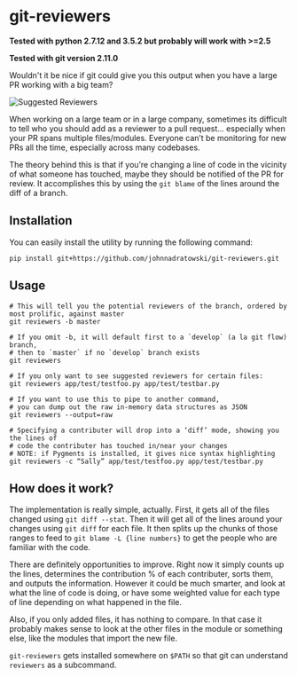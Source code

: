 # git-reviewers

**Tested with python 2.7.12 and 3.5.2 but probably will work with >=2.5**

**Tested with git version 2.11.0**

Wouldn't it be nice if git could give you this output when you have a large PR working with a big team?

![Suggested Reviewers](./doc/img/suggested-reviewers.png)

When working on a large team or in a large company, sometimes its difficult to
tell who you should add as a reviewer to a pull request... especially when
your PR spans multiple files/modules.  Everyone can’t be monitoring for new
PRs all the time, especially across many codebases.

The theory behind this is that if you’re changing a line of code in the vicinity
of what someone has touched, maybe they should be notified of the PR for review.
It accomplishes this by using the `git blame` of the lines around the diff of
a branch.

## Installation

You can easily install the utility by running the following command:

    pip install git+https://github.com/johnnadratowski/git-reviewers.git

## Usage

```
# This will tell you the potential reviewers of the branch, ordered by most prolific, against master
git reviewers -b master

# If you omit -b, it will default first to a `develop` (a la git flow) branch, 
# then to `master` if no `develop` branch exists
git reviewers

# If you only want to see suggested reviewers for certain files:
git reviewers app/test/testfoo.py app/test/testbar.py

# If you want to use this to pipe to another command, 
# you can dump out the raw in-memory data structures as JSON
git reviewers --output=raw

# Specifying a contributer will drop into a ‘diff’ mode, showing you the lines of
# code the contributer has touched in/near your changes
# NOTE: if Pygments is installed, it gives nice syntax highlighting
git reviewers -c “Sally” app/test/testfoo.py app/test/testbar.py
```

## How does it work?

The implementation is really simple, actually.  First, it gets all of the files changed using `git diff --stat`.  Then it will get all of the lines around your changes using `git diff` for each file.  It then splits up the chunks of those ranges to feed to `git blame -L {line numbers}` to get the people who
are familiar with the code.

There are definitely opportunities to improve. Right now it simply counts up the lines, determines the contribution % of each contributer, sorts them, and outputs the information.  However it could be much smarter, and look at what the line of code is doing, or have some weighted value for each type of line depending on what happened in the file.

Also, if you only added files, it has nothing to compare.  In that case it probably makes sense to look at the other files in the module or something else, like the modules that import the new file.

`git-reviewers` gets installed somewhere on `$PATH` so that git can understand `reviewers` as a subcommand.
